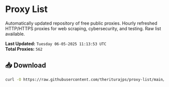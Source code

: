 # Proxy List

Automatically updated repository of free public proxies. Hourly refreshed HTTP/HTTPS proxies for web scraping, cybersecurity, and testing. Raw list available.

**Last Updated:** `Tuesday 06-05-2025 11:13:53 UTC`  
**Total Proxies:** `562`

## 📥 Download
```bash
curl -O https://raw.githubusercontent.com/theriturajps/proxy-list/main/proxies.txt
